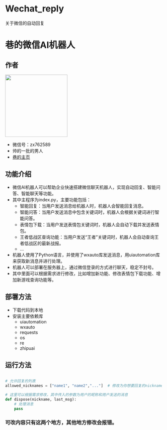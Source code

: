 # Wechat_reply
关于微信的自动回复
# 巷的微信AI机器人

## 作者
<img src="https://api.kuleu.com/api/qqimg?qq=2860364991" width="200" height="200">

- 微信号：zx762589
- 帅的一批的男人
- [巷的主页](https://xiang-520.4everland.app/)


## 功能介绍
- 微信AI机器人可以帮助企业快速搭建微信聊天机器人，实现自动回复、智能问答、智能聊天等功能。
- 其中主程序为index.py，主要功能包括：
  - 智能回复：当用户发送消息给机器人时，机器人会智能回复消息。
  - 智能问答：当用户发送消息中包含关键词时，机器人会根据关键词进行智能问答。
  - 表情包下载：当用户发送表情包关键词时，机器人会自动下载并发送表情包。
  - 王者低战区查询功能：当用户发送“王者”关键词时，机器人会自动查询王者低战区的最新战报。
  - ...
- 机器人使用了Python语言，并使用了wxauto库发送消息，用uiautomation库来获取新消息并进行处理。
- 机器人可以部署在服务器上，通过微信登录的方式进行聊天，稳定不封号。
- 其中里面可以根据需求进行修改，比如增加新功能、修改表情包下载功能、增加新游戏查询功能等。

## 部署方法
- 下载代码到本地
- 安装主要依赖库
  - uiautomation
  - wxauto
  - requests
  - os
  - re
  - zhipuai

## 运行方法
```python

# 允许回复的列表
allowed_nicknames = ["name1", "name2","..."]  # 修改为你想要回复的nickname

```
```python
# 这里可以根据需求修改，其中传入的参数为用户的昵称和用户发送的消息
def dispose(nickname, last_msg):
    # 处理消息
    pass
```

### 可改内容只有这两个地方，其他地方修改会报错。

